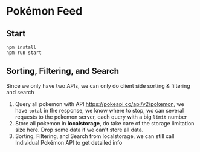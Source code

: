 # Pokémon Feed

## Start

```
npm install
npm run start
```

## Sorting, Filtering, and Search

Since we only have two APIs, we can only do client side sorting & filtering and search

1. Query all pokemon with API https://pokeapi.co/api/v2/pokemon, we have `total` in the response, we know where to stop, wo can several requests to the pokemon server, each query with a big `limit` number
2. Store all pokemon in **localstorage**, do take care of the storage limitation size here. Drop some data if we can't store all data.
3. Sorting, Filtering, and Search from localstorage, we can still call Individual Pokémon API to get detailed info
